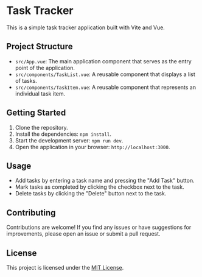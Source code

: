 # Task Tracker

This is a simple task tracker application built with Vite and Vue.

## Project Structure

- `src/App.vue`: The main application component that serves as the entry point of the application.
- `src/components/TaskList.vue`: A reusable component that displays a list of tasks.
- `src/components/TaskItem.vue`: A reusable component that represents an individual task item.

## Getting Started

1. Clone the repository.
2. Install the dependencies: `npm install`.
3. Start the development server: `npm run dev`.
4. Open the application in your browser: `http://localhost:3000`.

## Usage

- Add tasks by entering a task name and pressing the "Add Task" button.
- Mark tasks as completed by clicking the checkbox next to the task.
- Delete tasks by clicking the "Delete" button next to the task.

## Contributing

Contributions are welcome! If you find any issues or have suggestions for improvements, please open an issue or submit a pull request.

## License

This project is licensed under the [MIT License](LICENSE).
